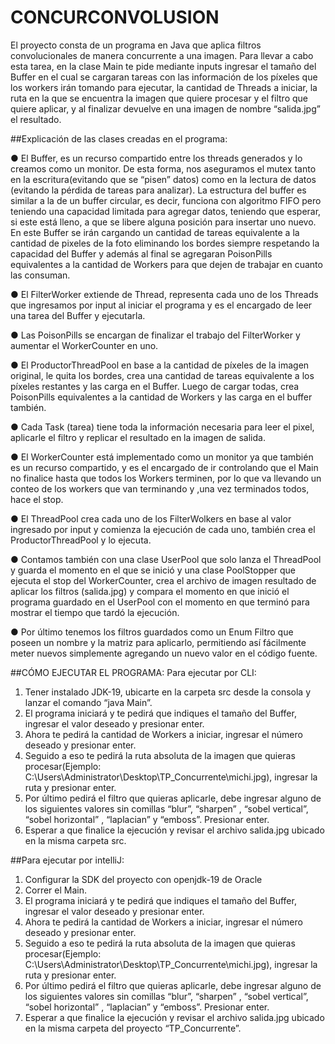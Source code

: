 # CONCURCONVOLUSION
El proyecto consta de un programa en Java que aplica filtros
convolucionales de manera concurrente a una imagen.
Para llevar a cabo esta tarea, en la clase Main te pide mediante inputs
ingresar el tamaño del Buffer en el cual se cargaran tareas con las
información de los píxeles que los workers irán tomando para ejecutar, la
cantidad de Threads a iniciar, la ruta en la que se encuentra la imagen que
quiere procesar y el filtro que quiere aplicar, y al finalizar devuelve en una
imagen de nombre “salida.jpg” el resultado.

##Explicación de las clases creadas en el programa:

● El Buffer, es un recurso compartido entre los threads generados y lo
creamos como un monitor. De esta forma, nos aseguramos el mutex
tanto en la escritura(evitando que se “pisen” datos) como en la lectura
de datos (evitando la pérdida de tareas para analizar). La estructura
del buffer es similar a la de un buffer circular, es decir, funciona con
algoritmo FIFO pero teniendo una capacidad limitada para agregar
datos, teniendo que esperar, si este está lleno, a que se libere alguna
posición para insertar uno nuevo. En este Buffer se irán cargando un
cantidad de tareas equivalente a la cantidad de pixeles de la foto
eliminando los bordes siempre respetando la capacidad del Buffer y
además al final se agregaran PoisonPills equivalentes a la cantidad de
Workers para que dejen de trabajar en cuanto las consuman.

● El FilterWorker extiende de Thread, representa cada uno de los
Threads que ingresamos por input al iniciar el programa y es el
encargado de leer una tarea del Buffer y ejecutarla.

● Las PoisonPills se encargan de finalizar el trabajo del FilterWorker y
aumentar el WorkerCounter en uno.

● El ProductorThreadPool en base a la cantidad de píxeles de la imagen
original, le quita los bordes, crea una cantidad de tareas equivalente a
los píxeles restantes y las carga en el Buffer. Luego de cargar todas,
crea PoisonPills equivalentes a la cantidad de Workers y las carga en
el buffer también.

● Cada Task (tarea) tiene toda la información necesaria para leer el
pixel, aplicarle el filtro y replicar el resultado en la imagen de salida.

● El WorkerCounter está implementado como un monitor ya que también
es un recurso compartido, y es el encargado de ir controlando que el
Main no finalice hasta que todos los Workers terminen, por lo que va
llevando un conteo de los workers que van terminando y ,una vez
terminados todos, hace el stop.

● El ThreadPool crea cada uno de los FilterWolkers en base al valor
ingresado por input y comienza la ejecución de cada uno, también
crea el ProductorThreadPool y lo ejecuta.

● Contamos también con una clase UserPool que solo lanza el
ThreadPool y guarda el momento en el que se inició y una clase
PoolStopper que ejecuta el stop del WorkerCounter, crea el archivo de
imagen resultado de aplicar los filtros (salida.jpg) y compara el
momento en que inició el programa guardado en el UserPool con el
momento en que terminó para mostrar el tiempo que tardó la
ejecución.

● Por último tenemos los filtros guardados como un Enum Filtro que
poseen un nombre y la matriz para aplicarlo, permitiendo así
fácilmente meter nuevos simplemente agregando un nuevo valor en el
código fuente.

##CÓMO EJECUTAR EL PROGRAMA:
Para ejecutar por CLI:

1. Tener instalado JDK-19, ubicarte en la carpeta src desde la consola y
lanzar el comando “java Main”.
2. El programa iniciará y te pedirá que indiques el tamaño del Buffer,
ingresar el valor deseado y presionar enter.
3. Ahora te pedirá la cantidad de Workers a iniciar, ingresar el número
deseado y presionar enter.
4. Seguido a eso te pedirá la ruta absoluta de la imagen que quieras
procesar(Ejemplo:
C:\Users\Administrator\Desktop\TP_Concurrente\michi.jpg), ingresar
la ruta y presionar enter.
5. Por último pedirá el filtro que quieras aplicarle, debe ingresar alguno
de los siguientes valores sin comillas “blur”, “sharpen” , “sobel
vertical”, “sobel horizontal” , “laplacian” y “emboss”. Presionar enter.
6. Esperar a que finalice la ejecución y revisar el archivo salida.jpg
ubicado en la misma carpeta src.

##Para ejecutar por intelliJ:

1. Configurar la SDK del proyecto con openjdk-19 de Oracle
2. Correr el Main.
3. El programa iniciará y te pedirá que indiques el tamaño del Buffer,
ingresar el valor deseado y presionar enter.
4. Ahora te pedirá la cantidad de Workers a iniciar, ingresar el número
deseado y presionar enter.
5. Seguido a eso te pedirá la ruta absoluta de la imagen que quieras
procesar(Ejemplo:
C:\Users\Administrator\Desktop\TP_Concurrente\michi.jpg), ingresar
la ruta y presionar enter.
6. Por último pedirá el filtro que quieras aplicarle, debe ingresar alguno
de los siguientes valores sin comillas “blur”, “sharpen” , “sobel
vertical”, “sobel horizontal” , “laplacian” y “emboss”. Presionar enter.
7. Esperar a que finalice la ejecución y revisar el archivo salida.jpg
ubicado en la misma carpeta del proyecto “TP_Concurrente”.

